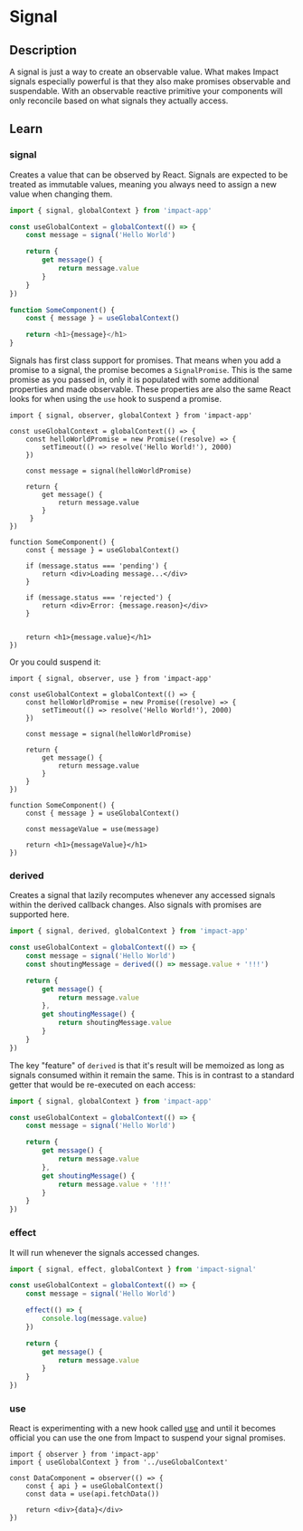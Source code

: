 # Signal

## Description

A signal is just a way to create an observable value. What makes Impact signals especially powerful is that they also make promises observable and suspendable. With an observable reactive primitive your components will only reconcile based on what signals they actually access.

## Learn

### signal

Creates a value that can be observed by React. Signals are expected to be treated as immutable values, meaning you always need to assign a new value when changing them.

```ts
import { signal, globalContext } from 'impact-app'

const useGlobalContext = globalContext(() => {
    const message = signal('Hello World')

    return {
        get message() {
            return message.value
        }
    }
})

function SomeComponent() {
    const { message } = useGlobalContext()

    return <h1>{message}</h1>
}
```

Signals has first class support for promises. That means when you add a promise to a signal, the promise becomes a `SignalPromise`. This is the same promise as you passed in, only it is populated with some additional properties and made observable. These properties are also the same React looks for when using the `use` hook to suspend a promise.

```tsx
import { signal, observer, globalContext } from 'impact-app'

const useGlobalContext = globalContext(() => {
    const helloWorldPromise = new Promise((resolve) => {
        setTimeout(() => resolve('Hello World!'), 2000)
    })

    const message = signal(helloWorldPromise)

    return {
        get message() {
            return message.value
        }
     }
})

function SomeComponent() {
    const { message } = useGlobalContext()

    if (message.status === 'pending') {
        return <div>Loading message...</div>
    }

    if (message.status === 'rejected') {
        return <div>Error: {message.reason}</div>
    }


    return <h1>{message.value}</h1>
})
```

Or you could suspend it:


```tsx
import { signal, observer, use } from 'impact-app'

const useGlobalContext = globalContext(() => {
    const helloWorldPromise = new Promise((resolve) => {
        setTimeout(() => resolve('Hello World!'), 2000)
    })

    const message = signal(helloWorldPromise)

    return {
        get message() {
            return message.value
        }
    }
})

function SomeComponent() {
    const { message } = useGlobalContext()

    const messageValue = use(message)

    return <h1>{messageValue}</h1>
})
```

### derived

Creates a signal that lazily recomputes whenever any accessed signals within the derived callback changes. Also signals with promises are supported here.

```ts
import { signal, derived, globalContext } from 'impact-app'

const useGlobalContext = globalContext(() => {
    const message = signal('Hello World')
    const shoutingMessage = derived(() => message.value + '!!!')

    return {
        get message() {
            return message.value
        },
        get shoutingMessage() {
            return shoutingMessage.value
        }
    }
})
```

The key "feature" of `derived` is that it's result will be memoized as long as signals consumed within it remain the same. This is in contrast to a standard getter that would be re-executed on each access:

```ts
import { signal, globalContext } from 'impact-app'

const useGlobalContext = globalContext(() => {
    const message = signal('Hello World')

    return {
        get message() {
            return message.value
        },
        get shoutingMessage() {
            return message.value + '!!!'
        }
    }
})
```



### effect

It will run whenever the signals accessed changes.

```ts
import { signal, effect, globalContext } from 'impact-signal'

const useGlobalContext = globalContext(() => {
    const message = signal('Hello World')

    effect(() => {
        console.log(message.value)
    })

    return {
        get message() {
            return message.value
        }
    }
})
```

### use

React is experimenting with a new hook called [use](https://blixtdev.com/all-about-reacts-new-use-hook) and until it becomes official you can use the one from Impact to suspend your signal promises.

```tsx
import { observer } from 'impact-app'
import { useGlobalContext } from '../useGlobalContext'

const DataComponent = observer(() => {
    const { api } = useGlobalContext()
    const data = use(api.fetchData())

    return <div>{data}</div>
})
```

